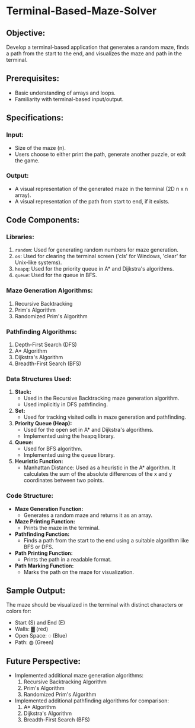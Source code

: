 # Terminal-Based-Maze-Solver

## Objective:
Develop a terminal-based application that generates a random maze, finds a path from the start to the end, and visualizes the maze and path in the terminal.

## Prerequisites:
- Basic understanding of arrays and loops.
- Familiarity with terminal-based input/output.

## Specifications:

### Input:
- Size of the maze (n).
- Users choose to either print the path, generate another puzzle, or exit the game.

### Output:
- A visual representation of the generated maze in the terminal (2D n x n array).
- A visual representation of the path from start to end, if it exists.

## Code Components:

### Libraries:
1. `random`: Used for generating random numbers for maze generation.
2. `os`: Used for clearing the terminal screen ('cls' for Windows, 'clear' for Unix-like systems).
3. `heapq`: Used for the priority queue in A* and Dijkstra's algorithms.
4. `queue`: Used for the queue in BFS.

### Maze Generation Algorithms:
1. Recursive Backtracking
2. Prim's Algorithm
3. Randomized Prim's Algorithm

### Pathfinding Algorithms:
1. Depth-First Search (DFS)
2. A* Algorithm
3. Dijkstra's Algorithm
4. Breadth-First Search (BFS)

### Data Structures Used:
1. **Stack:**
   - Used in the Recursive Backtracking maze generation algorithm.
   - Used implicitly in DFS pathfinding.
2. **Set:**
   - Used for tracking visited cells in maze generation and pathfinding.
3. **Priority Queue (Heap):**
   - Used for the open set in A* and Dijkstra's algorithms.
   - Implemented using the heapq library.
4. **Queue:**
   - Used for BFS algorithm.
   - Implemented using the queue library.
5. **Heuristic Function:**
   - Manhattan Distance: Used as a heuristic in the A* algorithm. It calculates the sum of the absolute differences of the x and y coordinates between two points.

### Code Structure:
- **Maze Generation Function:**
  - Generates a random maze and returns it as an array.
- **Maze Printing Function:**
  - Prints the maze in the terminal.
- **Pathfinding Function:**
  - Finds a path from the start to the end using a suitable algorithm like BFS or DFS.
- **Path Printing Function:**
  - Prints the path in a readable format.
- **Path Marking Function:**
  - Marks the path on the maze for visualization.

## Sample Output:
The maze should be visualized in the terminal with distinct characters or colors for:
- Start (S) and End (E)
- Walls: ▓ (red)
- Open Space: ◌ (Blue)
- Path: ◍ (Green)

## Future Perspective:
- Implemented additional maze generation algorithms:
  1. Recursive Backtracking Algorithm
  2. Prim's Algorithm
  3. Randomized Prim's Algorithm
- Implemented additional pathfinding algorithms for comparison:
  1. A* Algorithm
  2. Dijkstra's Algorithm
  3. Breadth-First Search (BFS)

